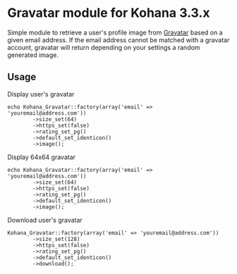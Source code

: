 # Gravatar module for Kohana 3.3.x

Simple module to retrieve a user's profile image from [Gravatar](https://gravatar.com) based on a given email address.
If the email address cannot be matched with a gravatar account, gravatar will return depending on your settings a random generated image.

## Usage

Display user's gravatar

    echo Kohana_Gravatar::factory(array('email' => 'youremail@address.com'))
            ->size_set(64)
            ->https_set(false)
            ->rating_set_pg()
            ->default_set_identicon()
            ->image();

Display 64x64 gravatar

    echo Kohana_Gravatar::factory(array('email' => 'youremail@address.com'))
            ->size_set(64)
            ->https_set(false)
            ->rating_set_pg()
            ->default_set_identicon()
            ->image();

Download user's gravatar

    Kohana_Gravatar::factory(array('email' => 'youremail@address.com'))
            ->size_set(128)
            ->https_set(false)
            ->rating_set_pg()
            ->default_set_identicon()
            ->download();
